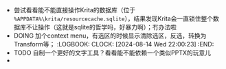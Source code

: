 - 尝试看看能不能直接操作Krita的数据库（位于 `%APPDATA%\krita/resourcecache.sqlite`），结果发现Krita会一直锁住整个数据库不让操作（这就是sqlite的哲学吗，好暴力啊）；冇办法啦
- DOING 加个context menu，有选区的时候显示清除选区，反选，转换为Transform等；
  :LOGBOOK:
  CLOCK: [2024-08-14 Wed 22:00:23]
  :END:
- TODO 自制一个更好的文字工具？看看能不能依赖一个类似PPTX的玩意儿
-